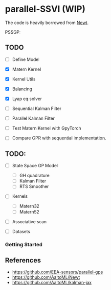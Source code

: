 # parallel-SSVI (WIP)

The code is heavily borrowed from [Newt](https://github.com/AaltoML/Newt).

PSSGP:

## TODO
- [ ] Define Model
- [x] Matern Kernel
- [x] Kernel Utils
- [x] Balancing
- [x] Lyap eq solver
- [ ] Sequential Kalman Filter
- [ ] Parallel Kalman Filter
- [ ] Test Matern Kernel with GpyTorch
- [ ] Compare GPR with sequential implementation.

 
## TODO:
- [ ] State Space GP Model 
    - [ ] GH quadrature
    - [ ] Kalman Filter 
    - [ ] RTS Smoother
- [ ] Kernels
    - [ ] Matern32
    - [ ] Matern52
- [ ] Associative scan 
- [ ] Datasets


### Getting Started


## References
- https://github.com/EEA-sensors/parallel-gps
- https://github.com/AaltoML/Newt
- https://github.com/AaltoML/kalman-jax
